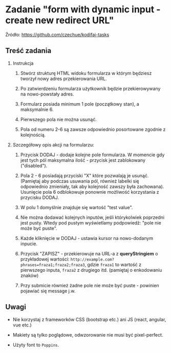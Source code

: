 # Zadanie "form with dynamic input - create new redirect URL"

Źródło: https://github.com/czechue/kodifaj-tasks

## Treść zadania

1. Instrukcja

    1. Stwórz strukturę HTML widoku formularza w którym będziesz tworzył nowy adres przekierowania URL. 

    2. Po zatwierdzeniu formularza użytkownik będzie przekierowywany na nowo-powstały adres. 

    3. Formularz posiada minimum 1 pole (początkowy stan), a maksymalnie 6. 

    4. Pierwszego pola nie można usunąć. 

    5. Pola od numeru 2-6 są zawsze odpowiednio posortowane zgodnie z kolejnością.


2. Szczegółowy opis akcji na formularzu:

    1. Przycisk DODAJ - dodaje kolejne pole formularza. W momencie gdy jest tych pól maksymalna ilość - przycisk jest zablokowany ("disabled"). 

    2. Pola 2 - 6 posiadają przyciski "X" które pozwalają je usunąć. (Pamiętaj aby podczas usuwania pól, również labelki się odpowiednio zmieniały, tak aby kolejność zawszy była zachowana). Usunięcie pola 6 odblokowuje ponownie możliwość korzystania z przycisku DODAJ.

    3. W polu 1 domyślnie znajduje się wartość "test value".

    4. Nie można dodawać kolejnych inputów, jeśli którykolwiek poprzedni jest pusty. Wtedy pod pustym wyświetlamy podpowiedź: "pole nie może być puste".

    5. Każde kliknięcie w DODAJ - ustawia kursor na nowo-dodanym inpucie.

    6. Przycisk "ZAPISZ" - przekierowuje na URL-a z **queryStringiem** o przykładowej wartości: `http://example.com?phrases=fraza1;fraza2;fraza3`, gdzie `fraza1` to wartość z pierwszego inputa, `fraza2` z drugiego itd. (pamiętaj o enkodowaniu znaków)
    
    7. Przy submicie również żadne pole nie może być puste - powinien pojawiać się message j.w.


## Uwagi
    
*   Nie korzystaj z frameworków CSS (bootstrap etc.) ani JS (react, angular, vue etc.)

*   Makiety są tylko poglądowe, odwzorowanie nie musi być pixel-perfect.

*   Użyty font to `Poppins`.
